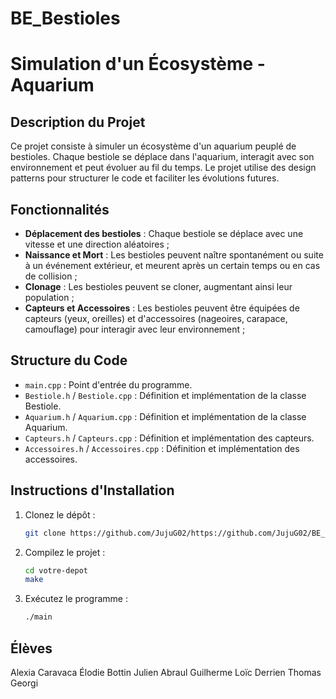 # BE_Bestioles

# Simulation d'un Écosystème - Aquarium

## Description du Projet
Ce projet consiste à simuler un écosystème d'un aquarium peuplé de bestioles. Chaque bestiole se déplace dans l'aquarium, interagit avec son environnement et peut évoluer au fil du temps. Le projet utilise des design patterns pour structurer le code et faciliter les évolutions futures.

## Fonctionnalités
- **Déplacement des bestioles** : Chaque bestiole se déplace avec une vitesse et une direction aléatoires ;
- **Naissance et Mort** : Les bestioles peuvent naître spontanément ou suite à un événement extérieur, et meurent après un certain temps ou en cas de collision ;
- **Clonage** : Les bestioles peuvent se cloner, augmentant ainsi leur population ;
- **Capteurs et Accessoires** : Les bestioles peuvent être équipées de capteurs (yeux, oreilles) et d'accessoires (nageoires, carapace, camouflage) pour interagir avec leur environnement ;

## Structure du Code
- `main.cpp` : Point d'entrée du programme.
- `Bestiole.h` / `Bestiole.cpp` : Définition et implémentation de la classe Bestiole.
- `Aquarium.h` / `Aquarium.cpp` : Définition et implémentation de la classe Aquarium.
- `Capteurs.h` / `Capteurs.cpp` : Définition et implémentation des capteurs.
- `Accessoires.h` / `Accessoires.cpp` : Définition et implémentation des accessoires.

## Instructions d'Installation
1. Clonez le dépôt :
   ```bash
   git clone https://github.com/JujuG02/https://github.com/JujuG02/BE_Bestioles

2. Compilez le projet :
   ```bash
   cd votre-depot
   make

3. Exécutez le programme :
   ```bash
   ./main

## Élèves

Alexia Caravaca
Élodie Bottin
Julien Abraul Guilherme
Loïc Derrien
Thomas Georgi


